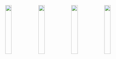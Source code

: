 <img src="https://github.com/vlaskos/swiftUI-MVVMC/assets/11546672/d393a669-c100-4269-823c-ef67d428f952" width=20%>
<img src="https://github.com/vlaskos/swiftUI-MVVMC/assets/11546672/de2c6721-c13a-4db5-8f64-cd3ed9d16779" width=20%>
<img src="https://github.com/vlaskos/swiftUI-MVVMC/assets/11546672/f192d09d-1ed8-4dcb-918f-291846f5c069" width=20%>
<img src="https://github.com/vlaskos/swiftUI-MVVMC/assets/11546672/9444dcf5-d3ff-4e1e-aa14-eac187efb3b1" width=20%>
